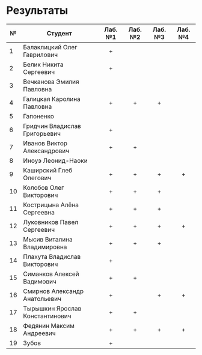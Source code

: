# Результаты

| №   | Студент                         | Лаб. №1 | Лаб. №2 | Лаб. №3 | Лаб. №4 |
| --- | ------------------------------- | :-----: | :-----: | :-----: | :-----: |
| 1   | Балаклицкий Олег Гаврилович     |    +    |         |         |         |
| 2   | Белик Никита Сергеевич          |    +    |         |         |         |
| 3   | Вечканова Эмилия Павловна       |         |         |         |         |
| 4   | Галицкая Каролина Павловна      |    +    |    +    |    +    |         |
| 5   | Гапоненко                       |         |         |         |         |
| 6   | Гридчин Владислав Григорьевич   |    +    |         |         |         |
| 7   | Иванов Виктор Александрович     |    +    |    +    |         |         |
| 8   | Иноуэ Леонид-Наоки              |         |         |         |         |
| 9   | Каширский Глеб Олегович         |    +    |    +    |    +    |    +    |
| 10  | Колобов Олег Викторович         |    +    |    +    |    +    |         |
| 11  | Кострицына Алёна Сергеевна      |    +    |    +    |    +    |         |
| 12  | Луковников Павел Сергеевич      |    +    |    +    |    +    |    +    |
| 13  | Мысив Виталина Владимировна     |    +    |    +    |    +    |         |
| 14  | Плахута Владислав Викторович    |    +    |         |         |         |
| 15  | Симанков Алексей Вадимович      |    +    |    +    |         |         |
| 16  | Смирнов Александр Анатольевич   |    +    |         |    +    |    +    |
| 17  | Тырышкин Ярослав Константинович |    +    |    +    |         |         |
| 18  | Федянин Максим Андреевич        |    +    |    +    |    +    |    +    |
| 19  | Зубов                           |    +    |         |         |         |
